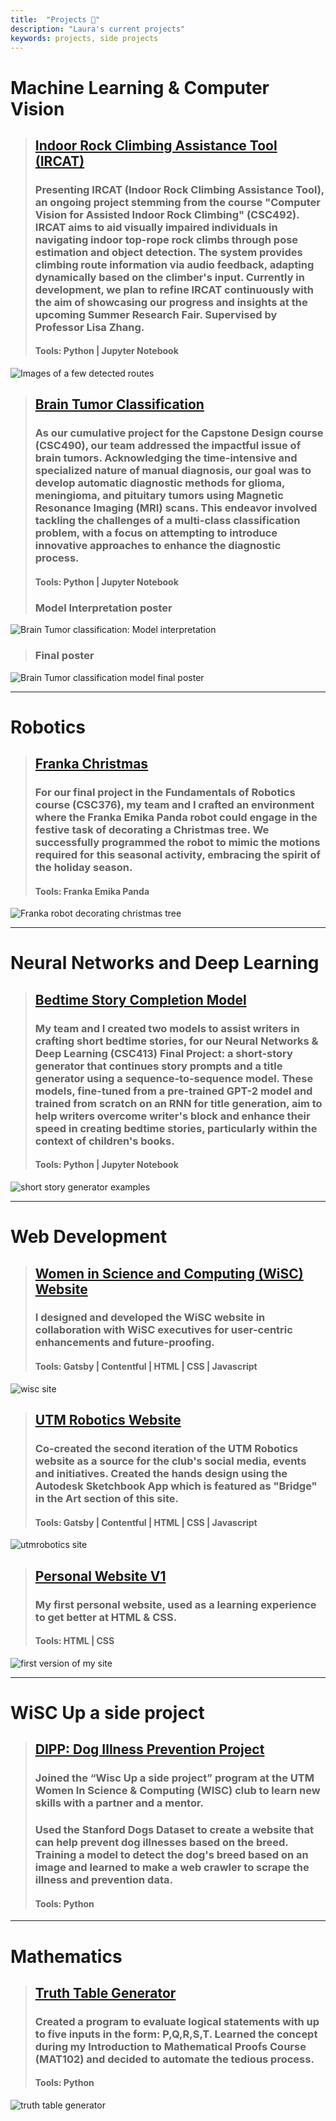 ```yaml
---
title:  "Projects 🚀"
description: "Laura's current projects"
keywords: projects, side projects
---
```


# Machine Learning & Computer Vision
> ## [Indoor Rock Climbing Assistance Tool (IRCAT)](https://github.com/Laura05010/Computer-Science-Expository-Work)
> ### Presenting IRCAT (Indoor Rock Climbing Assistance Tool), an ongoing project stemming from the course "Computer Vision for Assisted Indoor Rock Climbing" (CSC492). IRCAT aims to aid visually impaired individuals in navigating indoor top-rope rock climbs through pose estimation and object detection. The system provides climbing route information via audio feedback, adapting dynamically based on the climber's input. Currently in development, we plan to refine IRCAT continuously with the aim of showcasing our progress and insights at the upcoming Summer Research Fair. Supervised by Professor Lisa Zhang.
> #### **Tools:** Python | Jupyter Notebook
![Images of a few detected routes](imgs/ircat.png)


> ## [Brain Tumor Classification](https://github.com/kworathur/CV-Capstone)
> ### As our cumulative project for the Capstone Design course (CSC490), our team addressed the impactful issue of brain tumors. Acknowledging the time-intensive and specialized nature of manual diagnosis, our goal was to develop automatic diagnostic methods for glioma, meningioma, and pituitary tumors using Magnetic Resonance Imaging (MRI) scans. This endeavor involved tackling the challenges of a multi-class classification problem, with a focus on attempting to introduce innovative approaches to enhance the diagnostic process.
> #### **Tools:** Python | Jupyter Notebook
> ### Model Interpretation poster
![Brain Tumor classification: Model interpretation](imgs/brain_clasification_laura_poster.png)
> ### Final poster
![Brain Tumor classification model final poster](imgs/final_poster.png)



---


# Robotics
> ## [Franka Christmas](https://www.linkedin.com/posts/laurammadrid_frankachristmasmp4-activity-7012888391176380416-j5iv?utm_source=share&utm_medium=member_desktop)
> ### For our final project in the Fundamentals of Robotics course (CSC376), my team and I crafted an environment where the Franka Emika Panda robot could engage in the festive task of decorating a Christmas tree. We successfully programmed the robot to mimic the motions required for this seasonal activity, embracing the spirit of the holiday season.
> #### **Tools:** Franka Emika Panda
![Franka robot decorating christmas tree](imgs/franka_christmas.png)

---


# Neural Networks and Deep Learning
> ## [Bedtime Story Completion Model](https://github.com/MichaelGitHubHype/413-final-project)
> ### My team and I created two models to assist writers in crafting short bedtime stories, for our Neural Networks & Deep Learning (CSC413) Final Project: a short-story generator that continues story prompts and a title generator using a sequence-to-sequence model. These models, fine-tuned from a pre-trained GPT-2 model and trained from scratch on an RNN for title generation, aim to help writers overcome writer's block and enhance their speed in creating bedtime stories, particularly within the context of children's books.
> #### **Tools:** Python | Jupyter Notebook
![short story generator examples](imgs/short_story_gen.png)

---


# Web Development
> ## [Women in Science and Computing (WiSC)  Website](https://utmrobotics.com/)
> ### I designed and developed the WiSC website in collaboration with WiSC executives for user-centric enhancements and future-proofing.
> #### **Tools:** Gatsby | Contentful | HTML | CSS | Javascript
![wisc site](imgs/wisc.png)

> ## [UTM Robotics Website](https://utmrobotics.com/)
> ### Co-created the second iteration of the UTM Robotics website as a source for the club's social media, events and initiatives. Created the hands design using the Autodesk Sketchbook App which is featured as "Bridge" in the Art section of this site.
> #### **Tools:** Gatsby | Contentful | HTML | CSS | Javascript
![utmrobotics site](imgs/utmrobotics.png)

> ## [Personal Website V1](https://github.com/Laura05010/my_website_V1)
> ### My first personal website, used as a learning experience to get better at HTML & CSS.
> #### **Tools:** HTML | CSS
![first version of my site](imgs/website_v1.png)

---


# WiSC Up a side project
> ## [DIPP: Dog Illness Prevention Project](https://github.com/Laura05010/SideProject2020)
> ### Joined the “Wisc Up a side project” program at the UTM Women In Science & Computing (WISC) club to learn new skills with a partner and a mentor.
> ### Used the Stanford Dogs Dataset to create a website that can help prevent dog illnesses based on the breed. Training a model to detect the dog's breed based on an image and learned to make a web crawler to scrape the illness and prevention data.
> #### **Tools:** Python

---


# Mathematics
> ## [Truth Table Generator](https://github.com/Laura05010/python-truthTables)
> ### Created a program to evaluate logical statements with up to five inputs in the form: P,Q,R,S,T. Learned the concept during my Introduction to Mathematical Proofs Course (MAT102) and decided to automate the tedious process.
> #### **Tools:** Python
![truth table generator](imgs/truth_tables.png)
